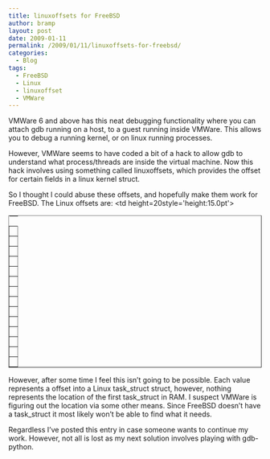 ```yaml
---
title: linuxoffsets for FreeBSD
author: bramp
layout: post
date: 2009-01-11
permalink: /2009/01/11/linuxoffsets-for-freebsd/
categories:
  - Blog
tags:
  - FreeBSD
  - Linux
  - linuxoffset
  - VMWare
---
```

VMWare 6 and above has this neat debugging functionality where you can attach gdb running on a host, to a guest running inside VMWare. This allows you to debug a running kernel, or on linux running processes.

However, VMWare seems to have coded a bit of a hack to allow gdb to understand what process/threads are inside the virtual machine. Now this hack involves using something called linuxoffsets, which provides the offset for certain fields in a linux kernel struct.

So I thought I could abuse these offsets, and hopefully make them work for FreeBSD. The Linux offsets are:<table border=1 cellpadding=3 cellspacing=0> <tr height=20 style='height:15.0pt'> <td height=20style='height:15.0pt'></td> 

</tr> <tr height=20 style='height:15.0pt'> <td height=20 style='height:15.0pt'><version></td> 

</tr> <tr height=20 style='height:15.0pt'> <td height=20 style='height:15.0pt'><mm></td> 

</tr> <tr height=20 style='height:15.0pt'> <td height=20 style='height:15.0pt'><next_task></td> 

</tr> <tr height=20 style='height:15.0pt'> <td height=20 style='height:15.0pt'><tasks></td> 

</tr> <tr height=20 style='height:15.0pt'> <td height=20 style='height:15.0pt'><comm></td> 

</tr> <tr height=20 style='height:15.0pt'> <td height=20 style='height:15.0pt'><pid></td> 

</tr> <tr height=20 style='height:15.0pt'> <td height=20 style='height:15.0pt'><thread></td> 

</tr> <tr height=20 style='height:15.0pt'> <td height=20 style='height:15.0pt'><pgd></td> 

</tr> <tr height=20 style='height:15.0pt'> <td height=20 style='height:15.0pt'><rsp0/esp0></td> 

</tr> <tr height=20 style='height:15.0pt'> <td height=20 style='height:15.0pt'><fs></td> 

</tr> <tr height=20 style='height:15.0pt'> <td height=20 style='height:15.0pt'><threadsize></td> 

</tr> <tr height=20 style='height:15.0pt'> <td height=20 style='height:15.0pt'><grouplead></td> 

</tr> <tr height=20 style='height:15.0pt'> <td height=20 style='height:15.0pt'><threadgroup></td> 

</tr> <tr height=20 style='height:15.0pt'> <td height=20 style='height:15.0pt'><commsize></td> 

</tr> </table> 

However, after some time I feel this isn&#8217;t going to be possible. Each value represents a offset into a Linux task\_struct struct, however, nothing represents the location of the first task\_struct in RAM. I suspect VMWare is figuring out the location via some other means. Since FreeBSD doesn&#8217;t have a task_struct it most likely won&#8217;t be able to find what it needs.

Regardless I&#8217;ve posted this entry in case someone wants to continue my work. However, not all is lost as my next solution involves playing with gdb-python.